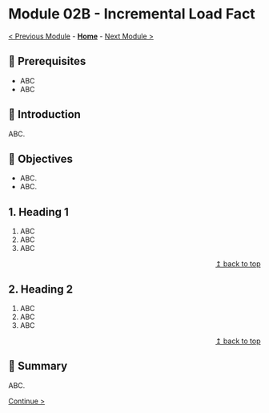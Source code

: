 # Module 02B - Incremental Load Fact

[< Previous Module](../modules/module02a.md) - **[Home](../README.md)** - [Next Module >](../modules/module03.md)

## :thinking: Prerequisites

* ABC
* ABC

## :loudspeaker: Introduction

ABC.

## :dart: Objectives

* ABC.
* ABC.

## 1. Heading 1

1. ABC
2. ABC
3. ABC

<div align="right"><a href="#module-01---tbd">↥ back to top</a></div>

## 2. Heading 2

1. ABC
2. ABC
3. ABC

<div align="right"><a href="#module-01---tbd">↥ back to top</a></div>

## :tada: Summary

ABC.

[Continue >](../modules/module04.md)